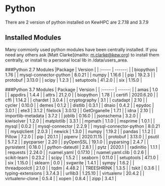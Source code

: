 # Python

There are 2 version of python installed on KewHPC are 2.7.18 and 3.7.9

## Installed Modules 

Many commonly used python modules have been centrally installed. If you need any others ask [Matt Clarke](mailto: m.clarke@kew.org) to install them centrally, or install to a personal local lib in /data/users_area.  

###Python 2.7 Modules
|Package | Version |
| :----- | ------: |
| biopython | 1.76 |
| mysql-connector-python | 8.0.21 |
| numpy | 1.16.6 |
| pip | 19.2.3 |
| protobuf | 3.13.0 |
| scipy | 1.2.3 |
| setuptools | 41.2.0 |
| six | 1.15.0 |

###Python 3.7 Modules
| Package | Version |
| :------ | ------: |
| amas | 1.0 |
| appdirs |  1.4.4 |
| attrs | 21.2.0 |
| biopython | 1.78 |
| certifi | 2020.6.20 |
| cffi | 1.14.2 |
| chardet | 3.0.4 |
| cryptography | 3.1 |
| cutadapt | 2.10 |
| cycler | 0.10.0 |
| demes | 0.1.2 |
| distlib | 0.3.1 |
| dnaio | 0.4.2 |
| epydoc | 3.0.1 |
| ete3 | 3.1.2
| filelock | 3.0.12 |
| GetOrganelle | 1.7.1 |
| idna | 2.10 |
| importlib-metadata | 3.7.2 |
| joblib | 0.16.0 |
| jsonschema | 3.2.0 |
| kiwisolver | 1.2.0 |
| matplotlib | 3.3.1 |
| mpmath | 1.1.0 |
| msprime | 1.0.1 | 
| mysql | 0.0.2 | 
| mysql-connector | 2.2.9 |
| mysql-connector-python | 8.0.21 |
| mysqlclient | 2.0.3 | 
| newick | 1.3.0 |
| numpy | 1.19.2 |
| pandas | 1.1.2 |
| Pillow | 7.2.0 |
| pip | 20.1.1 |
| pipenv | 2020.11.15 |
| protobuf | 3.13.0 |
| psutil | 5.7.2 |
| pycparser | 2.20 |
| pyOpenSSL | 19.1.0 |
| pyparsing | 2.4.7 |
| pyrsistent | 0.18.0 |
| python-dateutil | 2.8.1 |
| pytz | 2020.1 |
| radinitio | 1.1.1 |
| requests | 2.24.0 |
| ruamel.yaml | 0.17.10 | 
| ruamel.yaml.clib | 0.2.6 | 
| scikit-learn | 0.23.2 |
| scipy | 1.5.2 |
| seaborn | 0.11.0 |
| setuptools | 47.1.0 |
| six | 1.15.0 |
| sklearn | 0.0 |
| svgwrite | 1.4.1 |
| sympy | 1.6.2 |
| threadpoolctl | 2.1.0 |
| tqdm | 4.48.2 |
| TREESHRINK | 1.3.5 |
| tskit | 0.3.6 | 
| typing-extensions | 3.7.4.3 | 
| urllib3 | 1.25.10 |
| virtualenv | 20.4.2 | 
| virtualenv-clone | 0.5.4 |
| xopen | 0.8.4 |
| zipp | 3.4.1 |